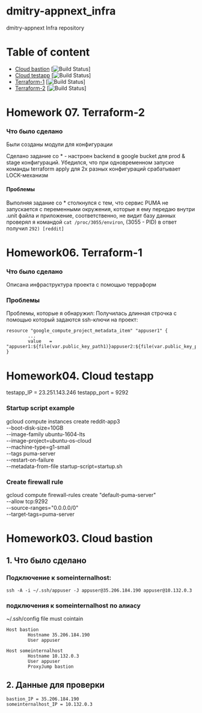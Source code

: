 # dmitry-appnext_infra
dmitry-appnext Infra repository

# Table of content
- [Cloud bastion](#cloud-bastion)  [![Build Status](https://travis-ci.com/Otus-DevOps-2018-05/dmitry-appnext_infra.svg?branch=cloud-bastion)]
- [Cloud testapp](#cloud-testapp)  [![Build Status](https://travis-ci.com/Otus-DevOps-2018-05/dmitry-appnext_infra.svg?branch=cloud-testapp)]
- [Terraform-1](#terraform-1)  [![Build Status](https://travis-ci.com/Otus-DevOps-2018-05/dmitry-appnext_infra.svg?branch=terraform-1)]
- [Terraform-2](#terraform-2)  [![Build Status](https://travis-ci.com/Otus-DevOps-2018-05/dmitry-appnext_infra.svg?branch=terraform-2)]


# Homework 07. Terraform-2

### Что было сделано
Были созданы модули для конфигурации

Сделано задание со * - настроен backend в google bucket для prod & stage конфигураций.
Убедился, что при одновременном запуске команды terraform apply для 2х разных конфигураций
срабатывает LOCK-механизм

#### Проблемы
Выполняя задание со * столкнулся с тем, что сервис PUMA не запускается с переменными окружения, которые я ему передаю внутри .unit файла и приложение, соответственно, не видит базу данных
проверял я командой `cat /proc/3055/environ`, (3055 - PID) в ответ получил `292) [reddit]`

# Homework06. Terraform-1

### Что было сделано
Описана инфраструктура проекта с помощью терраформ

### Проблемы
Проблемы, которые я обнаружил:
Получилась длинная строчка с помощью который задаются ssh-ключи на проект:
```
resource "google_compute_project_metadata_item" "appuser1" {
        ...
        value   = "appuser1:${file(var.public_key_path1)}appuser2:${file(var.public_key_path1)}"
}
```




# Homework04. Cloud testapp

testapp_IP = 23.251.143.246
testapp_port = 9292

### Startup script example
gcloud compute instances create reddit-app3 \
--boot-disk-size=10GB \
--image-family ubuntu-1604-lts \
--image-project=ubuntu-os-cloud \
--machine-type=g1-small \
--tags puma-server \
--restart-on-failure \
--metadata-from-file startup-script=startup.sh

### Create firewall rule 
gcloud compute firewall-rules create "default-puma-server" \
--allow tcp:9292 \
--source-ranges="0.0.0.0/0" \
--target-tags=puma-server



# Homework03. Cloud bastion

## 1. Что было сделано
### Подключение к someinternalhost:
```
ssh -A -i ~/.ssh/appuser -J appuser@35.206.184.190 appuser@10.132.0.3
```

### подключения к someinternalhost по алиасу
~/.ssh/config file must cointain
```
Host bastion
        Hostname 35.206.184.190
        User appuser

Host someinternalhost
        Hostname 10.132.0.3
        User appuser
        ProxyJump bastion
```

## 2. Данные для проверки
```
bastion_IP = 35.206.184.190
someinternalhost_IP = 10.132.0.3
```

